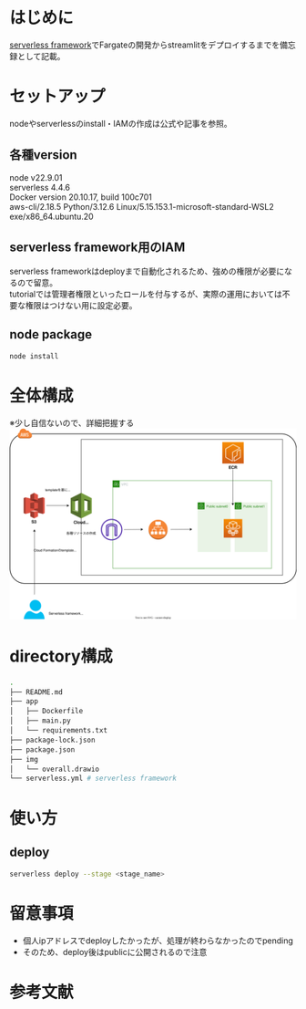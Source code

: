 # はじめに
[serverless framework](https://www.serverless.com/)でFargateの開発からstreamlitをデプロイするまでを備忘録として記載。

# セットアップ
nodeやserverlessのinstall・IAMの作成は公式や記事を参照。

## 各種version
node v22.9.01  
serverless 4.4.6  
Docker version 20.10.17, build 100c701  
aws-cli/2.18.5 Python/3.12.6 Linux/5.15.153.1-microsoft-standard-WSL2 exe/x86_64.ubuntu.20

## serverless framework用のIAM
serverless frameworkはdeployまで自動化されるため、強めの権限が必要になるので留意。  
tutorialでは管理者権限といったロールを付与するが、実際の運用においては不要な権限はつけない用に設定必要。

## node package
```sh
node install
```

# 全体構成
※少し自信ないので、詳細把握する  
![overall](img/overall.drawio.svg)

# directory構成
```sh
.
├── README.md
├── app
│   ├── Dockerfile
│   ├── main.py
│   └── requirements.txt
├── package-lock.json
├── package.json
├── img 
│   └── overall.drawio
└── serverless.yml # serverless framework
```

# 使い方
## deploy
```sh
serverless deploy --stage <stage_name>
```

# 留意事項
- 個人ipアドレスでdeployしたかったが、処理が終わらなかったのでpending
- そのため、deploy後はpublicに公開されるので注意

# 参考文献